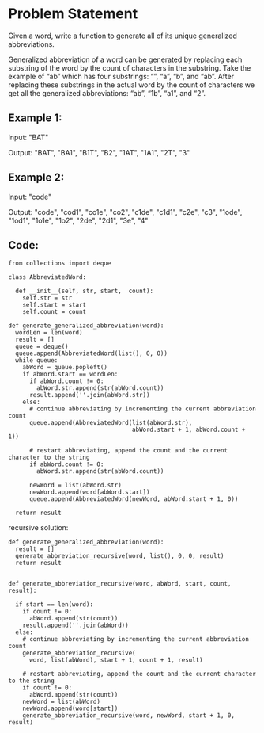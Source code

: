 # Problem Statement

Given a word, write a function to generate all of its unique generalized abbreviations.

Generalized abbreviation of a word can be generated by replacing each substring of the word by the count of characters in the substring. 
Take the example of “ab” which has four substrings: “”, “a”, “b”, and “ab”. After replacing these substrings in the actual word by the 
count of characters we get all the generalized abbreviations: “ab”, “1b”, “a1”, and “2”.

## Example 1:

Input: "BAT"

Output: "BAT", "BA1", "B1T", "B2", "1AT", "1A1", "2T", "3"

## Example 2:

Input: "code"

Output: "code", "cod1", "co1e", "co2", "c1de", "c1d1", "c2e", "c3", "1ode", "1od1", "1o1e", "1o2", 
"2de", "2d1", "3e", "4"

## Code:
```python3
from collections import deque

class AbbreviatedWord:

  def __init__(self, str, start,  count):
    self.str = str
    self.start = start
    self.count = count

def generate_generalized_abbreviation(word):
  wordLen = len(word)
  result = []
  queue = deque()
  queue.append(AbbreviatedWord(list(), 0, 0))
  while queue:
    abWord = queue.popleft()
    if abWord.start == wordLen:
      if abWord.count != 0:
        abWord.str.append(str(abWord.count))
      result.append(''.join(abWord.str))
    else:
      # continue abbreviating by incrementing the current abbreviation count
      queue.append(AbbreviatedWord(list(abWord.str),
                                   abWord.start + 1, abWord.count + 1))

      # restart abbreviating, append the count and the current character to the string
      if abWord.count != 0:
        abWord.str.append(str(abWord.count))

      newWord = list(abWord.str)
      newWord.append(word[abWord.start])
      queue.append(AbbreviatedWord(newWord, abWord.start + 1, 0))

  return result
```

recursive solution:

```python3
def generate_generalized_abbreviation(word):
  result = []
  generate_abbreviation_recursive(word, list(), 0, 0, result)
  return result


def generate_abbreviation_recursive(word, abWord, start, count, result):

  if start == len(word):
    if count != 0:
      abWord.append(str(count))
    result.append(''.join(abWord))
  else:
    # continue abbreviating by incrementing the current abbreviation count
    generate_abbreviation_recursive(
      word, list(abWord), start + 1, count + 1, result)

    # restart abbreviating, append the count and the current character to the string
    if count != 0:
      abWord.append(str(count))
    newWord = list(abWord)
    newWord.append(word[start])
    generate_abbreviation_recursive(word, newWord, start + 1, 0, result)
```
